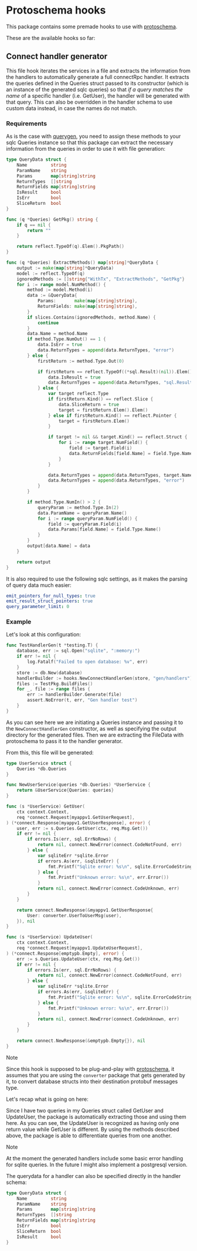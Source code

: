 # Protoschema hooks

This package contains some premade hooks to use with [protoschema](github.com/Rick-Phoenix/protoschema).

These are the available hooks so far:

## Connect handler generator

This file hook iterates the services in a file and extracts the information from the handlers to automatically generate a full connectRpc handler. It extracts the queries defined in the Queries struct passed to its constructor (which is an instance of the generated sqlc queries) so that *if a query matches the name* of a specific handler (i.e. GetUser), the handler will be generated with that query. This can also be overridden in the handler schema to use custom data instead, in case the names do not match. 

### Requirements

As is the case with [querygen](https://github.com/Rick-Phoenix/querygen), you need to assign these methods to your sqlc Queries instance so that this package can extract the necessary information from the queries in order to use it with file generation:

```go
type QueryData struct {
	Name         string
	ParamName    string
	Params       map[string]string
	ReturnTypes  []string
	ReturnFields map[string]string
	IsResult     bool
	IsErr        bool
	SliceReturn  bool
}

func (q *Queries) GetPkg() string {
	if q == nil {
		return ""
	}

	return reflect.TypeOf(q).Elem().PkgPath()
}

func (q *Queries) ExtractMethods() map[string]*QueryData {
	output := make(map[string]*QueryData)
	model := reflect.TypeOf(q)
	ignoredMethods := []string{"WithTx", "ExtractMethods", "GetPkg"}
	for i := range model.NumMethod() {
		method := model.Method(i)
		data := &QueryData{
			Params:       make(map[string]string),
			ReturnFields: make(map[string]string),
		}
		if slices.Contains(ignoredMethods, method.Name) {
			continue
		}
		data.Name = method.Name
		if method.Type.NumOut() == 1 {
			data.IsErr = true
			data.ReturnTypes = append(data.ReturnTypes, "error")
		} else {
			firstReturn := method.Type.Out(0)

			if firstReturn == reflect.TypeOf((*sql.Result)(nil)).Elem() {
				data.IsResult = true
				data.ReturnTypes = append(data.ReturnTypes, "sql.Result")
			} else {
				var target reflect.Type
				if firstReturn.Kind() == reflect.Slice {
					data.SliceReturn = true
					target = firstReturn.Elem().Elem()
				} else if firstReturn.Kind() == reflect.Pointer {
					target = firstReturn.Elem()
				}

				if target != nil && target.Kind() == reflect.Struct {
					for i := range target.NumField() {
						field := target.Field(i)
						data.ReturnFields[field.Name] = field.Type.Name()
					}
				}

				data.ReturnTypes = append(data.ReturnTypes, target.Name())
				data.ReturnTypes = append(data.ReturnTypes, "error")
			}
		}

		if method.Type.NumIn() > 2 {
			queryParam := method.Type.In(2)
			data.ParamName = queryParam.Name()
			for i := range queryParam.NumField() {
				field := queryParam.Field(i)
				data.Params[field.Name] = field.Type.Name()
			}
		}
		output[data.Name] = data
	}

	return output
}

```

It is also required to use the following sqlc settings, as it makes the parsing of query data much easier:

```yaml
emit_pointers_for_null_types: true
emit_result_struct_pointers: true
query_parameter_limit: 0
```

### Example

Let's look at this configuration:

```go
func TestHandlerGen(t *testing.T) {
	database, err := sql.Open("sqlite", ":memory:")
	if err != nil {
		log.Fatalf("Failed to open database: %v", err)
	}
	store := db.New(database)
	handlerBuilder := hooks.NewConnectHandlerGen(store, "gen/handlers")
	files := TestPkg.BuildFiles()
	for _, file := range files {
		err := handlerBuilder.Generate(file)
		assert.NoError(t, err, "Gen handler test")
	}
}
```

As you can see here we are initiating a Queries instance and passing it to the `NewConnectHandlerGen` constructor, as well as specifying the output directory for the generated files. Then we are extracting the FileData with protoschema to pass it to the handler generator. 

From this, this file will be generated:

```go
type UserService struct {
	Queries *db.Queries
}

func NewUserService(queries *db.Queries) *UserService {
	return &UserService{Queries: queries}
}

func (s *UserService) GetUser(
	ctx context.Context,
	req *connect.Request[myappv1.GetUserRequest],
) (*connect.Response[myappv1.GetUserResponse], error) {
	user, err := s.Queries.GetUser(ctx, req.Msg.Get())
	if err != nil {
		if errors.Is(err, sql.ErrNoRows) {
			return nil, connect.NewError(connect.CodeNotFound, err)
		} else {
			var sqliteErr *sqlite.Error
			if errors.As(err, &sqliteErr) {
				fmt.Printf("Sqlite error: %s\n", sqlite.ErrorCodeString[sqliteErr.Code()])
			} else {
				fmt.Printf("Unknown error: %s\n", err.Error())
			}
			return nil, connect.NewError(connect.CodeUnknown, err)
		}
	}

	return connect.NewResponse(&myappv1.GetUserResponse{
		User: converter.UserToUserMsg(user),
	}), nil
}

func (s *UserService) UpdateUser(
	ctx context.Context,
	req *connect.Request[myappv1.UpdateUserRequest],
) (*connect.Response[emptypb.Empty], error) {
	err := s.Queries.UpdateUser(ctx, req.Msg.Get())
	if err != nil {
		if errors.Is(err, sql.ErrNoRows) {
			return nil, connect.NewError(connect.CodeNotFound, err)
		} else {
			var sqliteErr *sqlite.Error
			if errors.As(err, &sqliteErr) {
				fmt.Printf("Sqlite error: %s\n", sqlite.ErrorCodeString[sqliteErr.Code()])
			} else {
				fmt.Printf("Unknown error: %s\n", err.Error())
			}
			return nil, connect.NewError(connect.CodeUnknown, err)
		}
	}

	return connect.NewResponse(&emptypb.Empty{}), nil
}
```

>[!NOTE]
> Since this hook is supposed to be plug-and-play with [protoschema](https://github.com/Rick-Phoenix/protoschema), it assumes that you are using the `converter` package that gets generated by it, to convert database structs into their destination protobuf messages type.

Let's recap what is going on here:

Since I have two queries in my Queries struct called GetUser and UpdateUser, the package is automatically extracting those and using them here. As you can see, the UpdateUser is recognized as having only one return value while GetUser is different. By using the methods described above, the package is able to differentiate queries from one another.

>[!NOTE] 
> At the moment the generated handlers include some basic error handling for sqlite queries. In the future I might also implement a postgresql version.

The querydata for a handler can also be specified directly in the handler schema:

```go
type QueryData struct {
	Name         string
	ParamName    string
	Params       map[string]string
	ReturnTypes  []string
	ReturnFields map[string]string
	IsErr        bool
	SliceReturn  bool
	IsResult     bool
}
```
